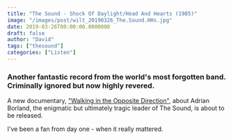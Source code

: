 ```yaml
---
title: "The Sound - Shock Of Daylight/Head And Hearts (1985)"
image: "/images/post/wilt_20190326_The.Sound.HHs.jpg"
date: 2019-03-26T00:00:00.0000000
draft: false
author: "David"
tags: ["thesound"]
categories: ["Listen"]
---
```

### Another fantastic record from the world's most forgotten band. Criminally ignored but now highly revered. 

 A new documentary, ["Walking in the Opposite Direction"](https://www.youtube.com/watch?v=bI5xxXvB_Bs&amp;t=79s), about Adrian Borland, the enigmatic but ultimately tragic leader of The Sound, is about to be released.

 I've been a fan from day one - when it really mattered.
